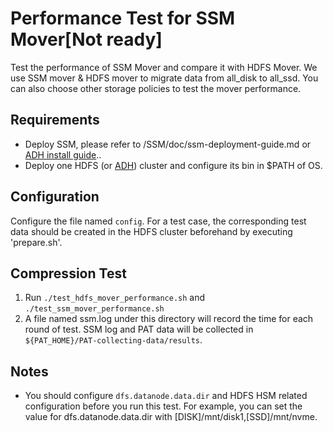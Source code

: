 # Performance Test for SSM Mover[Not ready]
Test the performance of SSM Mover and compare it with HDFS Mover. We use SSM mover & HDFS mover to migrate data from all_disk to all_ssd. You can also choose other storage policies to test the mover performance.

## Requirements
- Deploy SSM, please refer to /SSM/doc/ssm-deployment-guide.md or [ADH install guide](https://docs.arenadata.io/ru/ADH/current/get-started/start-here.html)..
- Deploy one HDFS (or [ADH](https://docs.arenadata.io/ru/ADH/current/get-started/start-here.html)) cluster and configure its bin in $PATH of OS.

## Configuration
  Configure the file named `config`. For a test case, the corresponding test data should be created in the HDFS cluster beforehand by executing 'prepare.sh'.

## Compression Test
  1. Run `./test_hdfs_mover_performance.sh` and `./test_ssm_mover_performance.sh`
  2. A file named ssm.log under this directory will record the time for each round of test. SSM log and PAT data will be collected in `${PAT_HOME}/PAT-collecting-data/results`.


## Notes
- You should configure `dfs.datanode.data.dir` and HDFS HSM related configuration before you run this test. For example, you can set the value for dfs.datanode.data.dir with [DISK]/mnt/disk1,[SSD]/mnt/nvme.